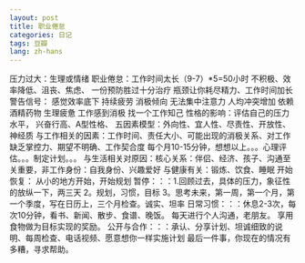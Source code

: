 ```yaml
---
layout: post
title: 职业倦怠
categories: 日记
tags: 豆瓣
lang: zh-hans
---
```

压力过大：生理或情绪
职业倦怠：工作时间太长（9-7）*5=50小时
不积极、效率降低、沮丧、焦虑、
一份预防胜过十分治疗
瓶颈让你耗尽精力、工作时间加长
警告信号：
感觉效率底下
持续疲劳
消极倾向
无法集中注意力
人均冲突增加
依赖酒精药物
生理疲惫
工作感到消极
找一个工作知己
性格的影响：评估自己的压力水平，
兴奋行高、A型性格、
五因素模型：外向性、宜人性、尽责性、开放性、神经质
与工作相关的因素：工作时间、责任大小、可能出现的消极关系、对工作缺乏掌控力、期望不明确、工作契合度
每个月10-15分钟，想想以上。。。心理评估。。。制定计划。。。
与生活相关对原因：核心关系：伴侣、经济、孩子、沟通至关重要，非工作身份：自我身份、兴趣爱好
与健康有关：锻炼、饮食、睡眠
开始恢复：
从小的地方开始，开始规划
暂停：：：1.回顾过去，具体的压力，象征性的放纵一下，两三天
2。规划，习惯，目标
3。思考未来，第一周，第一个月，第一个季度，写在日历上，三个月检查。诚实、坦率
日常习惯：：：休息2-3次，每次10分钟，看书、新闻、散步、食谱、晚饭。
每天进行个人沟通，老朋友。
享用食物做为目标实现的奖励。
公开与合作：：：承认、分享计划、坦诚细致的说明、每周检查、电话视频、愿意想你一样实施计划
最后一件事，你现在的情况有多糟，寻求帮助。
